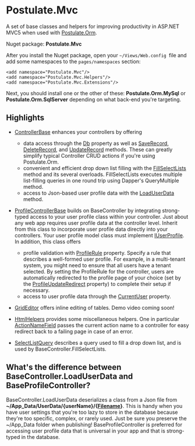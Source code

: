 # Postulate.Mvc

A set of base classes and helpers for improving productivity in ASP.NET MVC5 when used with [Postulate.Orm](https://github.com/adamosoftware/Postulate.Orm).

Nuget package: **Postulate.Mvc**

After you install the Nuget package, open your `~/Views/Web.config `file and add some namespaces to the `pages/namespaces` section:

    <add namespace="Postulate.Mvc"/>
    <add namespace="Postulate.Mvc.Helpers"/>
    <add namespace="Postulate.Mvc.Extensions"/>

Next, you should install one or the other of these: **Postulate.Orm.MySql** or **Postulate.Orm.SqlServer** depending on what back-end you're targeting.

## Highlights

- [ControllerBase](/Postulate.Mvc/ControllerBase.cs) enhances your controllers by offering
    - data access through the [Db](/Postulate.Mvc/ControllerBase.cs#L21) property as well as [SaveRecord](/Postulate.Mvc/ControllerBase.cs#L89), [DeleteRecord](/Postulate.Mvc/ControllerBase.cs#L106), and [UpdateRecord](/Postulate.Mvc/ControllerBase.cs#L72) methods. These can greatly simplify typical Controller CRUD actions if you're using Postulate.Orm.
    - convenient and efficient drop down list filling with the [FillSelectLists](/Postulate.Mvc/ControllerBase.cs#L142) method and its several overloads. FillSelectLists executes multiple list-filling queries in one round trip using Dapper's QueryMultiple method.
    - access to Json-based user profile data with the [LoadUserData](/Postulate.Mvc/ControllerBase.cs#L254) method.
    
- [ProfileControllerBase](/Postulate.Mvc/ProfileControllerBase.cs) builds on BaseController by integrating strong-typed access to your user profile class within your controller. Just about any web app requires user profile data at the controller level. Inherit from this class to incorporate user profile data directly into your controllers. Your user profile model class must implement [IUserProfile](https://github.com/adamosoftware/Postulate.Orm/blob/master/PostulateV1/Interfaces/IUserProfile.cs). In addition, this class offers
    - profile validation with [ProfileRule](/Postulate.Mvc/ProfileControllerBase.cs#L20) property. Specify a rule that describes a well-formed user profile. For example, in a multi-tenant system, you might need to ensure that all users have a tenant selected. By setting the ProfileRule for the controller, users are automatically redirected to the profile page of your choice (set by the [ProfileUpdateRedirect](/Postulate.Mvc/ProfileControllerBase.cs#L25) property) to complete their setup if necessary.
    - access to user profile data through the [CurrentUser](/Postulate.Mvc/ProfileControllerBase.cs#L15) property.

- [GridEditor](https://github.com/adamosoftware/Postulate.Mvc/blob/master/Postulate.Mvc/Helpers/GridEditor.cs) offers inline editing of tables. Demo video coming soon!

- [HtmlHelpers](/Postulate.Mvc/Extensions/HtmlHelpers.cs) provides some miscellaneous helpers. One in particular [ActionNameField](/Postulate.Mvc/Extensions/Helpers.cs#12) passes the current action name to a controller for easy redirect back to a failing page in case of an error.

- [SelectListQuery](/Postulate.Mvc/SelectListQuery.cs) describes a query used to fill a drop down list, and is used by BaseController.FillSelectLists.

## What's the difference between BaseController.LoadUserData and BaseProfileController?

BaseController.LoadUserData deserializes a class from a Json file from **~/App_Data/UserData/{userName}/{[Filename](/Postulate.Mvc/Abstract/UserData.cs#L20)}**. This is handy when you have user settings that you're too lazy to store in the database because they're too specific, complex, or rarely used. Just be sure you preserve the ~/App_Data folder when publishing! BaseProfileController is preferred for accessing user profile data that is universal in your app and that is strong-typed in the database.
